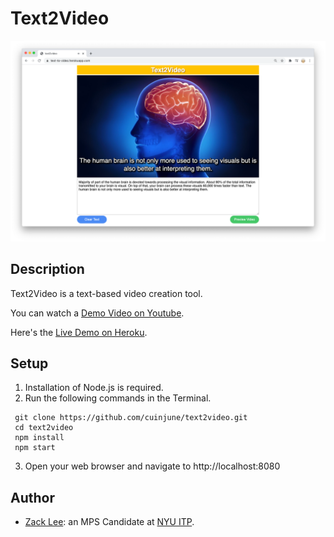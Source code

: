 # Text2Video
<img src="screenshot.png" alt="screenshot" width="1000"/>

## Description

Text2Video is a text-based video creation tool.

You can watch a [Demo Video on Youtube](https://youtu.be/I6LgJ0ysFzQ).

Here's the [Live Demo on Heroku](https://text-to-video.herokuapp.com/).

## Setup

1. Installation of Node.js is required.
2. Run the following commands in the Terminal.
```
 git clone https://github.com/cuinjune/text2video.git
 cd text2video
 npm install
 npm start
```
3. Open your web browser and navigate to http://localhost:8080

## Author
* [Zack Lee](https://www.cuinjune.com/about): an MPS Candidate at [NYU ITP](https://itp.nyu.edu).
